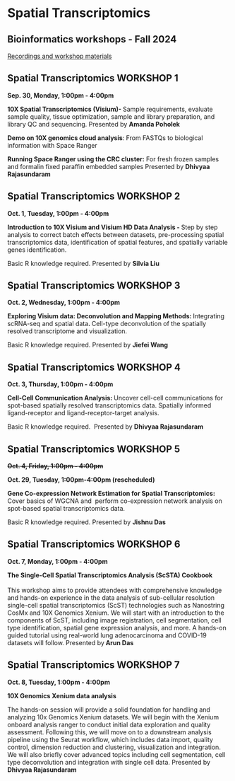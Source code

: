 # Spatial Transcriptomics

## Bioinformatics workshops - Fall 2024

[Recordings and workshop materials](https://pitt-my.sharepoint.com/:f:/g/personal/fangping_pitt_edu/Etki196BhVxMqF05s0g8lAQB4BsdLsUeXfX1ZycMaMn0WQ)

<h2><strong>Spatial Transcriptomics WORKSHOP 1</strong></h2>

<p><strong>Sep. 30, Monday, 1:00pm - 4:00pm</strong></p>

<p><strong>10X Spatial Transcriptomics (Visium)- </strong>Sample requirements, evaluate sample quality, tissue optimization, sample and library preparation, and library QC and sequencing. Presented by <strong>Amanda Poholek</strong></p>

<p><strong>Demo on 10X genomics cloud analysis</strong>: From FASTQs to biological information with Space Ranger</p>

<p><strong>Running Space Ranger using the CRC cluster:</strong> For fresh frozen samples and formalin fixed paraffin embedded samples Presented by <strong>Dhivyaa Rajasundaram</strong></p>

<h2><strong>Spatial Transcriptomics WORKSHOP 2</strong></h2>

<p><strong>Oct. 1, Tuesday, 1:00pm - 4:00pm</strong></p>

<p><strong>Introduction to 10X Visium and Visium HD Data Analysis - </strong>Step by step analysis to correct batch effects between datasets, pre-processing spatial transcriptomics data, identification of spatial features, and spatially variable genes identification.</p>

<p>Basic R knowledge required. Presented by <strong>Silvia Liu</strong></p>

<h2><strong>Spatial Transcriptomics WORKSHOP 3 </strong></h2>

<p><strong>Oct. 2, Wednesday, 1:00pm - 4:00pm</strong></p>

<p><strong>Exploring Visium data: Deconvolution and Mapping Methods: </strong>Integrating scRNA-seq and spatial data<strong>. </strong>Cell-type deconvolution of the spatially resolved transcriptome and visualization.</p>

<p>Basic R knowledge required. Presented by <strong>Jiefei Wang</strong></p>

<h2><strong>Spatial Transcriptomics WORKSHOP 4 </strong></h2>

<p><strong>Oct. 3, Thursday, 1:00pm - 4:00pm</strong></p>

<p><strong>Cell-Cell Communication Analysis: </strong>Uncover cell-cell communications for spot-based spatially resolved transcriptomics data. Spatially informed ligand-receptor and ligand-receptor-target analysis.</p>

<p>Basic R knowledge required.&nbsp; Presented by <strong>Dhivyaa Rajasundaram</strong></p>

<h2><strong>Spatial Transcriptomics WORKSHOP 5 </strong></h2>

<p><s><strong>Oct. 4, Friday, 1:00pm - 4:00pm</strong></s></p>

<p><span><strong>Oct. 29, Tuesday, 1:00pm-4:00pm (rescheduled)</strong></span></p>

<p><strong>Gene Co-expression Network Estimation for Spatial Transcriptomics: </strong>Cover basics of WGCNA and &nbsp;perform co-expression network analysis on spot-based spatial transcriptomics data.</p>

<p>Basic R knowledge required. Presented by <strong>Jishnu Das</strong></p>

<h2><strong>Spatial Transcriptomics WORKSHOP 6 </strong></h2>

<p><strong>Oct. 7, Monday, 1:00pm - 4:00pm</strong></p>

<p><strong>The Single-Cell Spatial Transcriptomics Analysis (ScSTA) Cookbook</strong><br />
<br />
This workshop aims to provide attendees with comprehensive knowledge and hands-on experience in the data analysis of sub-cellular resolution single-cell spatial transcriptomics (ScST) technologies such as Nanostring CosMx and 10X Genomics Xenium. We will start with an introduction to the components of ScST, including image registration, cell segmentation, cell type identification, spatial gene expression analysis, and more. A hands-on guided tutorial using real-world lung adenocarcinoma and COVID-19 datasets will follow. Presented by<strong> Arun Das</strong></p>

<h2><strong>Spatial Transcriptomics WORKSHOP 7 </strong></h2>

<p><strong>Oct. 8, Tuesday, 1:00pm - 4:00pm</strong></p>

<p><strong>10X Genomics Xenium data analysis</strong></p>

<p>The hands-on session will provide a solid foundation for handling and analyzing 10x Genomics Xenium datasets. We will begin with the Xenium onboard analysis ranger to conduct initial data exploration and quality assessment. Following this, we will move on to a downstream analysis pipeline using the Seurat workflow, which includes data import, quality control, dimension reduction and clustering, visualization and integration. We will also briefly cover advanced topics including cell segmentation, cell type deconvolution and integration with single cell data. Presented by <strong>Dhivyaa Rajasundaram</strong></p>
